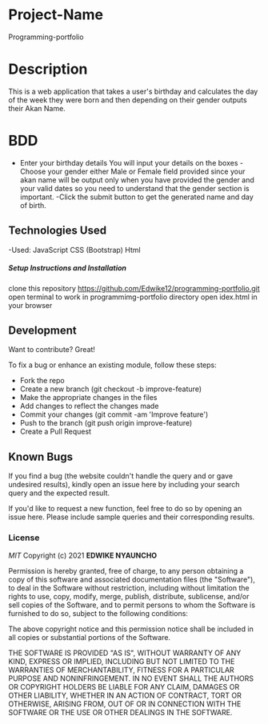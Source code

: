 # Project-Name
Programming-portfolio

# Description
This is a web application that takes a user's birthday and calculates the day of the week they were born and then depending on their gender outputs their Akan Name.


# BDD
- Enter your birthday details
You will input your details on the boxes
-Choose your gender either Male or Female field provided since your akan name will be output only when you have provided the gender and your valid dates so you need to understand that the gender section is important.
-Click the submit button to get the generated name and day of birth.

## Technologies Used

-Used:
 JavaScript
 CSS (Bootstrap)
 Html


##### Setup Instructions and Installation

clone this repository https://github.com/Edwike12/programming-portfolio.git
open terminal to work in programmimg-portfolio  directory
open idex.html in your browser


## Development

Want to contribute? Great!

To fix a bug or enhance an existing module, follow these steps:
- Fork the repo
- Create a new branch (git checkout -b improve-feature)
- Make the appropriate changes in the files
- Add changes to reflect the changes made
- Commit your changes (git commit -am 'Improve feature')
- Push to the branch (git push origin improve-feature)
- Create a Pull Request


## Known Bugs

If you find a bug (the website couldn't handle the query and or gave undesired results), kindly open an issue here by including your search query and the expected result.

If you'd like to request a new function, feel free to do so by opening an issue here. Please include sample queries and their corresponding results.


### License

*MIT*
Copyright (c) 2021 **EDWIKE NYAUNCHO**

Permission is hereby granted, free of charge, to any person obtaining a copy of this software and associated documentation files (the "Software"), to deal in the Software without restriction, including without limitation the rights to use, copy, modify, merge, publish, distribute, sublicense, and/or sell copies of the Software, and to permit persons to whom the Software is furnished to do so, subject to the following conditions:

The above copyright notice and this permission notice shall be included in all copies or substantial portions of the Software.

THE SOFTWARE IS PROVIDED "AS IS", WITHOUT WARRANTY OF ANY KIND, EXPRESS OR IMPLIED, INCLUDING BUT NOT LIMITED TO THE WARRANTIES OF MERCHANTABILITY, FITNESS FOR A PARTICULAR PURPOSE AND NONINFRINGEMENT. IN NO EVENT SHALL THE AUTHORS OR COPYRIGHT HOLDERS BE LIABLE FOR ANY CLAIM, DAMAGES OR OTHER LIABILITY, WHETHER IN AN ACTION OF CONTRACT, TORT OR OTHERWISE, ARISING FROM, OUT OF OR IN CONNECTION WITH THE SOFTWARE OR THE USE OR OTHER DEALINGS IN THE SOFTWARE.